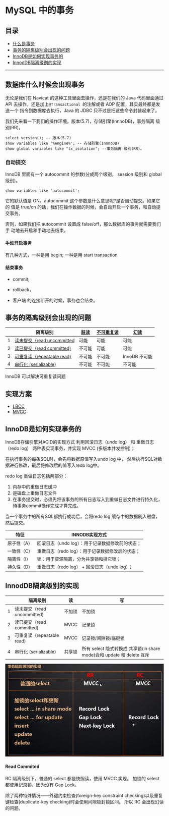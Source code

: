 # MySQL 中的事务

## 目录

-  [什么是事务](../../../08-transaction/01-database-transaction/README.md) 
- [事务的隔离级别会出现的问题](#事务的隔离级别会出现的问题)
- [InnoDB是如何实现事务的](#InnoDB是如何实现事务的)
- [InnodDB隔离级别的实现](#InnodDB隔离级别的实现)

----

## 数据库什么时候会出现事务

无论是我们在 Navicat 的这种工具里面去操作，还是在我们的 Java 代码里面通过 API 去操作，还是加上`@Transactional `的注解或者 AOP 配置，其实最终都是发送一个 指令到数据库去执行，Java 的 JDBC 只不过是把这些命令封装起来了。

我们先来看一下我们的操作环境。版本(5.7)，存储引擎(InnnoDB)，事务隔离 级别(RR)。

```
select version(); -- 版本(5.7)
show variables like '%engine%'; -- 存储引擎(InnnoDB)
show global variables like "tx_isolation"; --事务隔离 级别(RR)。
```

### 自动提交

InnoDB 里面有一个 autocommit 的参数(分成两个级别， session 级别和 global级别)。

```
show variables like 'autocommit';
```

它的默认值是 ON。autocommit 这个参数是什么意思呢?是否自动提交。如果它的 值是 true/on 的话，我们在操作数据的时候，会自动开启一个事务，和自动提交事务。

否则，如果我们把 autocommit 设置成 false/off，那么数据库的事务就需要我们手 动地去开启和手动地去结束。

#### 手动开启事务

有几种方式，一种是用 begin; 一种是用 start transaction

#### 结束事务

- commit;

- rollback，

- 客户端 的连接断开的时候，事务也会结束。

## 事务的隔离级别会出现的问题

|      | 隔离级别                                                     | [脏读](../../../08-transaction/01-database-transaction/06-脏读.md) | [不可重复读](../../../08-transaction/01-database-transaction/07-不可重复读.md) | [幻读](../../../08-transaction/01-database-transaction/08-幻读.md) |
| ---- | ------------------------------------------------------------ | ------------------------------------------------------------ | ------------------------------------------------------------ | ------------------------------------------------------------ |
| 1    | [读未提交（read uncommitted](../../../08-transaction/01-database-transaction/01-read-uncommitted.md) | 可能                                                         | 可能                                                         | 可能                                                         |
| 2    | [读已提交（read committed)](../../../08-transaction/01-database-transaction/02-read-committed.md) | 不可能                                                       | 可能                                                         | 可能                                                         |
| 3    | [可重复读（repeatable read)](../../../08-transaction/01-database-transaction/03-repeatable-read.md) | 不可能                                                       | 不可能                                                       | InnoDB 不可能                                                |
| 4    | [串行化 (serializable)](../../../08-transaction/01-database-transaction/04-serializable.md) | 不可能                                                       | 不可能                                                       | 不可能                                                       |

InnoDB 可以解决可重复读问题

## 实现方案

-   [LBCC](011-LBCC-基于锁的并发控制.md) 
-  [MVCC](010-MVCC-多版本并发控制.md) 

## InnoDB是如何实现事务的

InnoDB存储引擎对ACID的实现方式
利用回滚日志（undo log） 和 重做日志（redo log） 两种表实现事务，并实现 MVCC (多版本并发控制)；

在执行事务的每条SQL时，会先将数据原值写入undo log 中， 然后执行SQL对数据进行修改，最后将修改后的值写入redo log中。

redo log 重做日志包括两部分：

1. 内存中的重做日志缓冲 
2. 是磁盘上重做日志文件
3. 在事务提交时，必须先将该事务的所有日志写入到重做日志文件进行持久化，待事务commit操作完成才算完成。

当一个事务中的所有SQL都执行成功后，会将redo log 缓存中的数据刷入磁盘，然后提交。

| 特征        | INNODB实现方式                                   |
| ----------- | ------------------------------------------------ |
| 原子性（A） | 回滚日志（undo log）：用于记录数据修改前的状态； |
| 一致性（C） | 重做日志（redo log）：用于记录数据修改后的状态； |
| 隔离性（I） | 锁：用于资源隔离，分为共享锁和排它锁；           |
| 持久性（D） | 重做日志（redo log） + 回滚日志（undo log）；    |

## InnodDB隔离级别的实现

|      | 隔离级别                    | 读     | 写                                                           |
| ---- | --------------------------- | ------ | ------------------------------------------------------------ |
| 1    | 读未提交（read uncommitted) | 不加锁 | 不加锁                                                       |
| 2    | 读已提交（read committed)   | MVCC   | 记录锁                                                       |
| 3    | 可重复读（repeatable read)  | MVCC   | 记录锁/间隙锁/临键锁                                         |
| 4    | 串行化 (serializable)       | 共享锁 | 所有 select 隐式转换成 共享锁(in share mode)会和 update 和 delete 互斥 |

![](../../../assets/image-20200826204259542.png)

#### Read Commited

RC 隔离级别下，普通的 select 都是快照读，使用 MVCC 实现。 加锁的 select 都使用记录锁，因为没有 Gap Lock。

除了两种特殊情况——外键约束检查(foreign-key constraint checking)以及重复 键检查(duplicate-key checking)时会使用间隙锁封锁区间。
所以 RC 会出现幻读的问题。